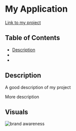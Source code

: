 # My Application
[Link to my project](https://www.google.com)

## Table of Contents
- [Description](#description)
-
-

## Description
A good description of my project

More description

## Visuals
![brand awareness](./images/cost-management.png)